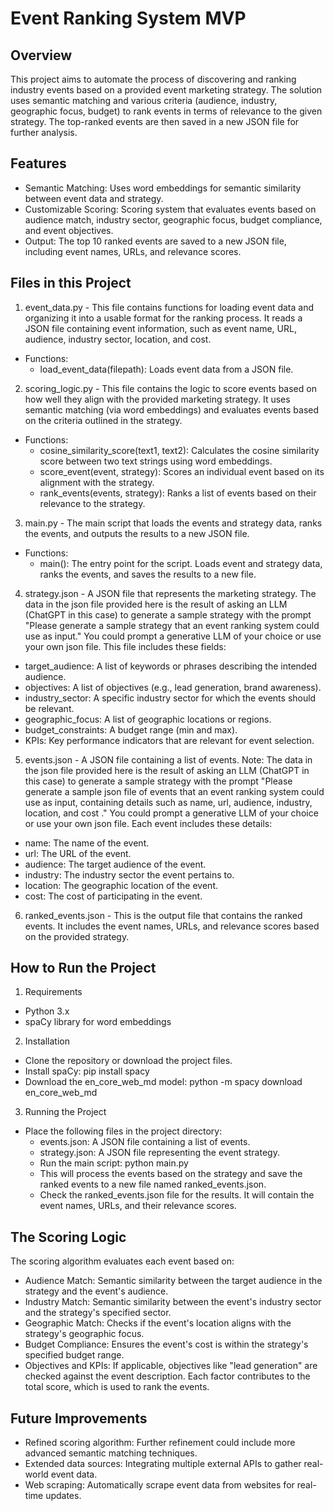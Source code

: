 # Event Ranking System MVP

## Overview
This project aims to automate the process of discovering and ranking industry events based on a provided event marketing strategy. The solution uses semantic matching and various criteria (audience, industry, geographic focus, budget) to rank events in terms of relevance to the given strategy. The top-ranked events are then saved in a new JSON file for further analysis.

## Features
- Semantic Matching: Uses word embeddings for semantic similarity between event data and strategy.
- Customizable Scoring: Scoring system that evaluates events based on audience match, industry sector, geographic focus, budget compliance, and event objectives.
- Output: The top 10 ranked events are saved to a new JSON file, including event names, URLs, and relevance scores.

## Files in this Project
1. event_data.py - 
This file contains functions for loading event data and organizing it into a usable format for the ranking process. It reads a JSON file containing event information, such as event name, URL, audience, industry sector, location, and cost.

- Functions:
  - load_event_data(filepath): Loads event data from a JSON file.

2. scoring_logic.py - 
This file contains the logic to score events based on how well they align with the provided marketing strategy. It uses semantic matching (via word embeddings) and evaluates events based on the criteria outlined in the strategy.

- Functions:
  - cosine_similarity_score(text1, text2): Calculates the cosine similarity score between two text strings using word embeddings.
  - score_event(event, strategy): Scores an individual event based on its alignment with the strategy.
  - rank_events(events, strategy): Ranks a list of events based on their relevance to the strategy.

3. main.py - 
The main script that loads the events and strategy data, ranks the events, and outputs the results to a new JSON file.

- Functions:
  - main(): The entry point for the script. Loads event and strategy data, ranks the events, and saves the results to a new file.

4. strategy.json - 
A JSON file that represents the marketing strategy. 
The data in the json file provided here is the result of asking an LLM (ChatGPT in this case) to generate a sample strategy with the prompt "Please generate a sample strategy that an event ranking system could use as input." You could prompt a generative LLM of your choice or use your own json file.
This file includes these fields:
- target_audience: A list of keywords or phrases describing the intended audience.
- objectives: A list of objectives (e.g., lead generation, brand awareness).
- industry_sector: A specific industry sector for which the events should be relevant.
- geographic_focus: A list of geographic locations or regions.
- budget_constraints: A budget range (min and max).
- KPIs: Key performance indicators that are relevant for event selection.


5. events.json - 
A JSON file containing a list of events. 
Note: The data in the json file provided here is the result of asking an LLM (ChatGPT in this case) to generate a sample strategy with the prompt "Please generate a sample json file of events that an event ranking system could use as input, containing details such as name, url, audience, industry, location, and cost ." You could prompt a generative LLM of your choice or use your own json file.
Each event includes these details:
- name: The name of the event.
- url: The URL of the event.
- audience: The target audience of the event.
- industry: The industry sector the event pertains to.
- location: The geographic location of the event.
- cost: The cost of participating in the event.

6. ranked_events.json - 
This is the output file that contains the ranked events. It includes the event names, URLs, and relevance scores based on the provided strategy. 

## How to Run the Project
1. Requirements
- Python 3.x
- spaCy library for word embeddings

2. Installation
- Clone the repository or download the project files.
- Install spaCy: pip install spacy
- Download the en_core_web_md model: python -m spacy download en_core_web_md

3. Running the Project
- Place the following files in the project directory:
  - events.json: A JSON file containing a list of events. 
  - strategy.json: A JSON file representing the event strategy.
  - Run the main script: python main.py
  - This will process the events based on the strategy and save the ranked events to a new file named ranked_events.json.
  - Check the ranked_events.json file for the results. It will contain the event names, URLs, and their relevance scores.
  
## The Scoring Logic
The scoring algorithm evaluates each event based on:
- Audience Match: Semantic similarity between the target audience in the strategy and the event's audience.
- Industry Match: Semantic similarity between the event's industry sector and the strategy's specified sector.
- Geographic Match: Checks if the event's location aligns with the strategy's geographic focus.
- Budget Compliance: Ensures the event's cost is within the strategy's specified budget range.
- Objectives and KPIs: If applicable, objectives like "lead generation" are checked against the event description.
Each factor contributes to the total score, which is used to rank the events.

## Future Improvements
- Refined scoring algorithm: Further refinement could include more advanced semantic matching techniques.
- Extended data sources: Integrating multiple external APIs to gather real-world event data.
- Web scraping: Automatically scrape event data from websites for real-time updates.
